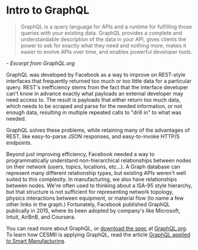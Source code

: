 # Intro to GraphQL

> GraphQL is a query language for APIs and a runtime for fulfilling those queries with your existing data. GraphQL provides a complete and understandable description of the data in your API, gives clients the power to ask for exactly what they need and nothing more, makes it easier to evolve APIs over time, and enables powerful developer tools.

_- Excerpt from GraphQL.org_

GraphQL was developed by Facebook as a way to improve on REST-style interfaces that frequently returned too much or too little data for a particular query. REST's inefficiency stems from the fact that the interface developer can't know in advance exactly what payloads an external developer may need access to. The result is payloads that either return too much data, which needs to be scraped and parse for the needed information, or not enough data, resulting in multiple repeated calls to "drill in" to what was needed.

GraphQL solves these problems, while retaining many of the advantages of REST, like easy-to-parse JSON responses, and easy-to-invoke HTTP/S endpoints.

Beyond just improving efficiency, Facebook needed a way to programmatically understand non-hierarchical relationships between nodes on their network (users, topics, locations, etc...). A Graph database can represent many different relationship types, but existing APIs weren't well suited to this complexity. In manufacturing, we also have relationships between nodes. We're often used to thinking about a ISA-95 style hierarchy, but that structure is not sufficient for representing network topology, physics interactions between equipment, or material flow (to name a few other links in the graph.) Fortunately, Facebook published GraphQL publically in 2015, where its been adopted by company's like Microsoft, Intuit, AirBnB, and Coursera.

You can read more about GraphQL, or [download the spec](http://spec.graphql.org/) at [GraphQL.org](https://graphql.org/).
To learn how CESMII is applying GraphQL, read the article [GraphQL applied to Smart Manufacturing](smip-graphql.md).